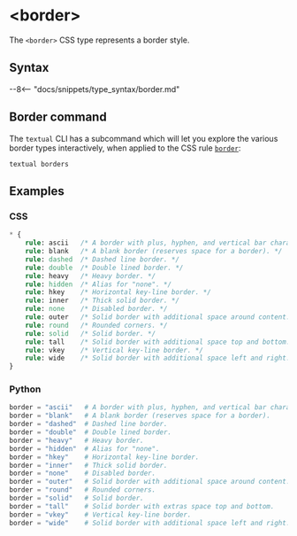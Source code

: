# &lt;border&gt;

The `<border>` CSS type represents a border style.

## Syntax

--8<-- "docs/snippets/type_syntax/border.md"

## Border command

The `textual` CLI has a subcommand which will let you explore the various border types interactively, when applied to the CSS rule [`border`](../styles/border.md):

```
textual borders
```

## Examples

### CSS

```sass
* {
    rule: ascii   /* A border with plus, hyphen, and vertical bar characters. */
    rule: blank   /* A blank border (reserves space for a border). */
    rule: dashed  /* Dashed line border. */
    rule: double  /* Double lined border. */
    rule: heavy   /* Heavy border. */
    rule: hidden  /* Alias for "none". */
    rule: hkey    /* Horizontal key-line border. */
    rule: inner   /* Thick solid border. */
    rule: none    /* Disabled border. */
    rule: outer   /* Solid border with additional space around content. */
    rule: round   /* Rounded corners. */
    rule: solid   /* Solid border. */
    rule: tall    /* Solid border with additional space top and bottom. */
    rule: vkey    /* Vertical key-line border. */
    rule: wide    /* Solid border with additional space left and right. */
}
```

### Python

```py
border = "ascii"   # A border with plus, hyphen, and vertical bar characters.
border = "blank"   # A blank border (reserves space for a border).
border = "dashed"  # Dashed line border.
border = "double"  # Double lined border.
border = "heavy"   # Heavy border.
border = "hidden"  # Alias for "none".
border = "hkey"    # Horizontal key-line border.
border = "inner"   # Thick solid border.
border = "none"    # Disabled border.
border = "outer"   # Solid border with additional space around content.
border = "round"   # Rounded corners.
border = "solid"   # Solid border.
border = "tall"    # Solid border with extras space top and bottom.
border = "vkey"    # Vertical key-line border.
border = "wide"    # Solid border with additional space left and right.
```
